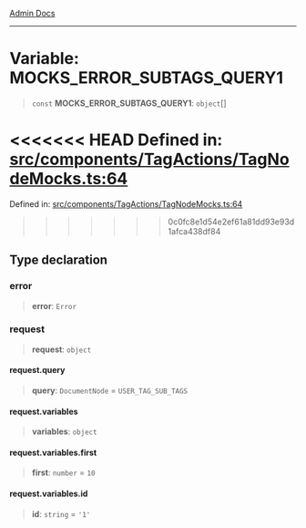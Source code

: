 [Admin Docs](/)

***

# Variable: MOCKS\_ERROR\_SUBTAGS\_QUERY1

> `const` **MOCKS\_ERROR\_SUBTAGS\_QUERY1**: `object`[]

<<<<<<< HEAD
Defined in: [src/components/TagActions/TagNodeMocks.ts:64](https://github.com/abhassen44/talawa-admin/blob/285f7384c3d26b5028a286d84f89b85120d130a2/src/components/TagActions/TagNodeMocks.ts#L64)
=======
Defined in: [src/components/TagActions/TagNodeMocks.ts:64](https://github.com/PalisadoesFoundation/talawa-admin/blob/main/src/components/TagActions/TagNodeMocks.ts#L64)
>>>>>>> 0c0fc8e1d54e2ef61a81dd93e93d1afca438df84

## Type declaration

### error

> **error**: `Error`

### request

> **request**: `object`

#### request.query

> **query**: `DocumentNode` = `USER_TAG_SUB_TAGS`

#### request.variables

> **variables**: `object`

#### request.variables.first

> **first**: `number` = `10`

#### request.variables.id

> **id**: `string` = `'1'`
